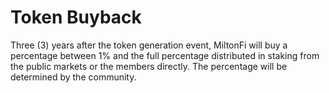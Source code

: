 # Token Buyback

Three (3) years after the token generation event, MiltonFi will buy a percentage between 1% and the full percentage distributed in staking from the public markets or the members directly. The percentage will be determined by the community.
